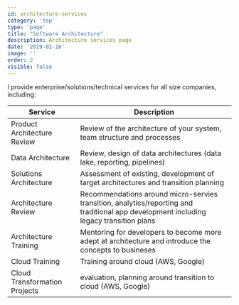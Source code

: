 ```yaml
---
id: architecture-services
category: 'top'
type: 'page'
title: "Software Architecture"
description: Architecture services page
date: '2019-02-16'
image: ''
order: 2
visible: false
---
```


I provide enterprise/solutions/technical services for all size companies, including:

| Service | Description | 
| ------- | ----------- |
| Product Architecture Review | Review of the architecture of your system, team structure and processes | 
| Data Architecture | Review, design of data architectures (data lake, reporting, pipelines) | 
| Solutions Architecture | Assessment of existing, development of target architectures and transition planning  | 
| Architecture Review | Recommendations around micro-servies transition, analytics/reporting and traditional app development including legacy transition plans | 
| Architecture Training | Mentoring for developers to become more adept at architecture and introduce the concepts to busineses | 
| Cloud Training | Training around cloud (AWS, Google) | 
| Cloud Transformation Projects | evaluation, planning around transition to cloud (AWS, Google) | 